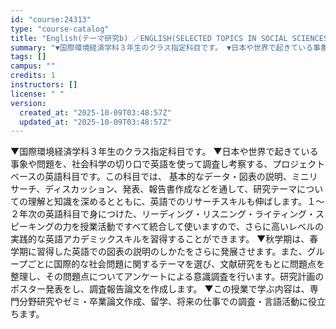 ```yaml
---
id: "course:24313"
type: "course-catalog"
title: "English(テーマ研究b) ／ENGLISH(SELECTED TOPICS IN SOCIAL SCIENCES B)"
summary: "▼国際環境経済学科３年生のクラス指定科目です。 ▼日本や世界で起きている事象や問題を、社会科学の切り口で英語を使って調査し考察する、プロジェクトベースの英語科目です。この科目では、 基本的なデータ・図表の説明、ミニリサーチ、ディスカッション…"
tags: []
campus: ""
credits: 1
instructors: []
license: " "
version:
  created_at: "2025-10-09T03:48:57Z"
  updated_at: "2025-10-09T03:48:57Z"
---
```


▼国際環境経済学科３年生のクラス指定科目です。 ▼日本や世界で起きている事象や問題を、社会科学の切り口で英語を使って調査し考察する、プロジェクトベースの英語科目です。この科目では、 基本的なデータ・図表の説明、ミニリサーチ、ディスカッション、発表、報告書作成などを通して、研究テーマについての理解と知識を深めるとともに、英語でのリサーチスキルも伸ばします。１～２年次の英語科目で身につけた、リーディング・リスニング・ライティング・スピーキングの力を授業活動ですべて統合して使いますので、さらに高いレベルの実践的な英語アカデミックスキルを習得することができます。 ▼秋学期は、春学期に習得した英語での図表の説明のしかたをさらに発展させます。また、グループごとに国際的な社会問題に関するテーマを選び、文献研究をもとに問題点を整理し、その問題点についてアンケートによる意識調査を行います。研究計画のポスター発表をし、調査報告論文を作成します。 ▼この授業で学ぶ内容は、専門分野研究やゼミ・卒業論文作成、留学、将来の仕事での調査・言語活動に役立ちます。
